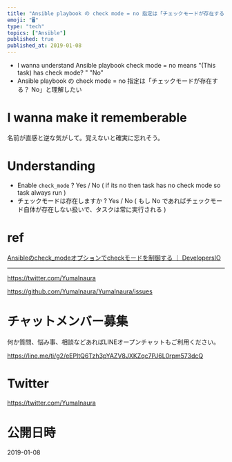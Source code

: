 ```yaml
---
title: "Ansible playbook の check mode = no 指定は「チェックモードが存在する？ No」と理解したい"
emoji: "🖥"
type: "tech"
topics: ["Ansible"]
published: true
published_at: 2019-01-08
---
```


- I wanna understand Ansible playbook check mode = no means "(This task) has check mode? " "No"
- Ansible playbook の check mode = no 指定は「チェックモードが存在する？ No」と理解したい


# I wanna make it rememberable

名前が直感と逆な気がして。覚えないと確実に忘れそう。

# Understanding

- Enable `check_mode` ? Yes / No ( if its no then task has no check mode so task always run )
- チェックモードは存在しますか ? Yes / No ( もし No であればチェックモード自体が存在しない扱いで、タスクは常に実行される )

# ref


[Ansibleのcheck_modeオプションでcheckモードを制御する ｜ DevelopersIO](https://dev.classmethod.jp/server-side/ansible/using_check_mode/)


 ---

https://twitter.com/YumaInaura

https://github.com/YumaInaura/YumaInaura/issues









<!-- Update From Qiita API -->

# チャットメンバー募集


何か質問、悩み事、相談などあればLINEオープンチャットもご利用ください。

https://line.me/ti/g2/eEPltQ6Tzh3pYAZV8JXKZqc7PJ6L0rpm573dcQ





# Twitter


https://twitter.com/YumaInaura


<!-- Update From Qiita API -->



# 公開日時

2019-01-08
